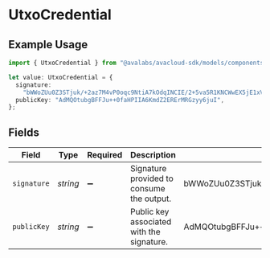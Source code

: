 # UtxoCredential

## Example Usage

```typescript
import { UtxoCredential } from "@avalabs/avacloud-sdk/models/components";

let value: UtxoCredential = {
  signature:
    "bWWoZUu0Z3STjuk/+2az7M4vP0oqc9NtiA7kOdqINCIE/2+5va5R1KNCWwEX5jE1xVHLvAxU2LHTN5gK8m84HwA",
  publicKey: "AdMQOtubgBFFJu++0faHPIIA6KmdZ2ERErMRGzyy6juI",
};
```

## Fields

| Field                                                                                   | Type                                                                                    | Required                                                                                | Description                                                                             | Example                                                                                 |
| --------------------------------------------------------------------------------------- | --------------------------------------------------------------------------------------- | --------------------------------------------------------------------------------------- | --------------------------------------------------------------------------------------- | --------------------------------------------------------------------------------------- |
| `signature`                                                                             | *string*                                                                                | :heavy_minus_sign:                                                                      | Signature provided to consume the output.                                               | bWWoZUu0Z3STjuk/+2az7M4vP0oqc9NtiA7kOdqINCIE/2+5va5R1KNCWwEX5jE1xVHLvAxU2LHTN5gK8m84HwA |
| `publicKey`                                                                             | *string*                                                                                | :heavy_minus_sign:                                                                      | Public key associated with the signature.                                               | AdMQOtubgBFFJu++0faHPIIA6KmdZ2ERErMRGzyy6juI                                            |